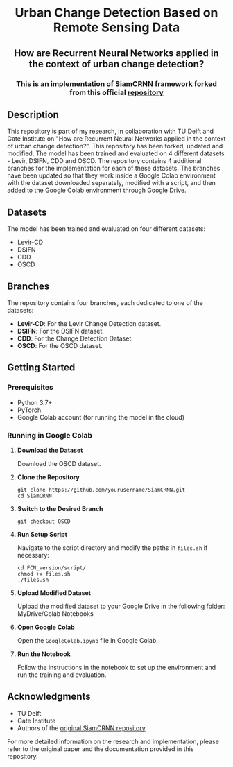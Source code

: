 <h1 align="center">Urban Change Detection Based on Remote Sensing Data</h1>
    <h2 align="center">How are Recurrent Neural Networks applied in the context of urban change detection?</h2>
    <h3 align="center"> This is an implementation of <strong>SiamCRNN</strong> framework forked from this official 
        <a href="https://github.com/ChenHongruixuan/SiamCRNN">repository</a>
    </h3>
    <h2>Description</h2>
    <p>
        This repository is part of my research, in collaboration with TU Delft and Gate Institute on "How are Recurrent Neural Networks applied in the context of urban change detection?". This repository has been forked, updated and modified. The model has been trained and evaluated on 4 different datasets - Levir, DSIFN, CDD and OSCD. The repository contains 4 additional branches for the implementation for each of these datasets. The branches have been updated so that they work inside a Google Colab environment with the dataset downloaded separately, modified with a script, and then added to the Google Colab environment through Google Drive.
    </p>
    <h2>Datasets</h2>
    <p>The model has been trained and evaluated on four different datasets:</p>
    <ul>
        <li>Levir-CD</li>
        <li>DSIFN</li>
        <li>CDD</li>
        <li>OSCD</li>
    </ul>
    <h2>Branches</h2>
    <p>The repository contains four branches, each dedicated to one of the datasets:</p>
    <ul>
        <li><strong>Levir-CD</strong>: For the Levir Change Detection dataset.</li>
        <li><strong>DSIFN</strong>: For the DSIFN dataset.</li>
        <li><strong>CDD</strong>: For the Change Detection Dataset.</li>
        <li><strong>OSCD</strong>: For the OSCD dataset.</li>
    </ul>
    <h2>Getting Started</h2>
    <h3>Prerequisites</h3>
    <ul>
        <li>Python 3.7+</li>
        <li>PyTorch</li>
        <li>Google Colab account (for running the model in the cloud)</li>
    </ul>
    <h3>Running in Google Colab</h3>
    <ol>
        <li><strong>Download the Dataset</strong>
            <p>Download the OSCD dataset.</p>
        </li>
        <li><strong>Clone the Repository</strong>
            <pre><code>git clone https://github.com/yourusername/SiamCRNN.git
cd SiamCRNN</code></pre>
        </li>
        <li><strong>Switch to the Desired Branch</strong>
            <pre><code>git checkout OSCD</code></pre>
        </li>
        <li><strong>Run Setup Script</strong>
            <p>Navigate to the script directory and modify the paths in <code>files.sh</code> if necessary:</p>
            <pre><code>cd FCN_version/script/
chmod +x files.sh
./files.sh</code></pre>
        </li>
        <li><strong>Upload Modified Dataset</strong>
            <p>Upload the modified dataset to your Google Drive in the following folder: MyDrive/Colab Notebooks</p>
        </li>
        <li><strong>Open Google Colab</strong>
            <p>Open the <code>GoogleColab.ipynb</code> file in Google Colab.</p>
        </li>
        <li><strong>Run the Notebook</strong>
            <p>Follow the instructions in the notebook to set up the environment and run the training and evaluation.</p>
        </li>
    </ol>
    <h2>Acknowledgments</h2>
    <ul>
        <li>TU Delft</li>
        <li>Gate Institute</li>
        <li>Authors of the <a href="https://github.com/ChenHongruixuan/SiamCRNN">original SiamCRNN repository</a></li>
    </ul>
    <p>For more detailed information on the research and implementation, please refer to the original paper and the documentation provided in this repository.</p>
